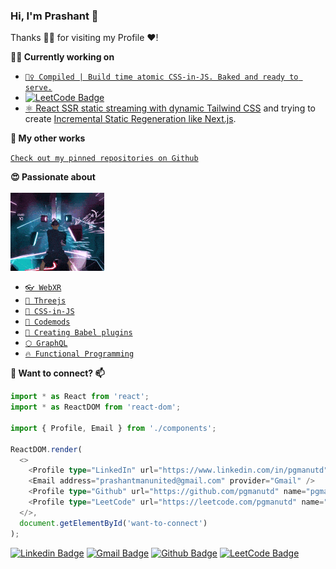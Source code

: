 ### Hi, I'm Prashant 👋

Thanks 🙇🏻 for visiting my Profile ❤️!

<!-- <img width="380" height="140" src="https://github-readme-stats.vercel.app/api?username=pgmanutd&show_icons=true"> -->

**👨‍💻 Currently working on**
- [`👷‍♀️ Compiled | Build time atomic CSS-in-JS. Baked and ready to serve.`](https://github.com/atlassian-labs/compiled)
- [![LeetCode Badge](https://img.shields.io/badge/-LeetCode%20Problems-fea116?style=flat-square&logo=leetcode&logoColor=white&link=https://leetcode.com/pgmanutd)](https://leetcode.com/pgmanutd)
- [⚛️ React SSR static streaming with dynamic Tailwind CSS](https://store.lootdunia.in/) and trying to create [Incremental Static Regeneration like Next.js](https://nextjs.org/docs/basic-features/data-fetching#incremental-static-regeneration).

**🔬 My other works**

[`Check out my pinned repositories on Github`](https://github.com/pgmanutd)

**😍 Passionate about**
<br><br><img src="https://github.com/pgmanutd/pgmanutd/raw/master/assets/images/vr-gaming.gif" width="150px"><br>
- [`👓 WebXR`](https://developer.mozilla.org/en-US/docs/Web/API/WebXR_Device_API)
- [`🔻 Threejs`](https://threejs.org)
- [`🎉 CSS-in-JS`](https://en.wikipedia.org/wiki/CSS-in-JS) 
- [`🔧 Codemods`](https://github.com/facebook/jscodeshift)
- [`👷 Creating Babel plugins`](https://github.com/jamiebuilds/babel-handbook/blob/master/translations/en/plugin-handbook.md)
- [`⬡ GraphQL`](https://graphql.org)
- [`🔥 Functional Programming`](https://en.wikipedia.org/wiki/Functional_programming)

**💬 Want to connect? 📫**

```ts
import * as React from 'react';
import * as ReactDOM from 'react-dom';

import { Profile, Email } from './components';

ReactDOM.render(
  <>
    <Profile type="LinkedIn" url="https://www.linkedin.com/in/pgmanutd" name="Prashant Goel" />
    <Email address="prashantmanunited@gmail.com" provider="Gmail" />
    <Profile type="Github" url="https://github.com/pgmanutd" name="pgmanutd" />
    <Profile type="LeetCode" url="https://leetcode.com/pgmanutd" name="Prashant Goel" />
  </>,
  document.getElementById('want-to-connect')
);
```
[![Linkedin Badge](https://img.shields.io/badge/-Prashant%20Goel-blue?style=flat-square&logo=Linkedin&logoColor=white&link=https://www.linkedin.com/in/pgmanutd)](https://www.linkedin.com/in/pgmanutd) [![Gmail Badge](https://img.shields.io/badge/-prashantmanunited@gmail.com-c14438?style=flat-square&logo=Gmail&logoColor=white&link=mailto:prashantmanunited@gmail.com)](mailto:prashantmanunited@gmail.com) [![Github Badge](https://img.shields.io/badge/-pgmanutd-24292e?style=flat-square&logo=Github&logoColor=white&link=https://github.com/pgmanutd)](https://github.com/pgmanutd) [![LeetCode Badge](https://img.shields.io/badge/-Prashant%20Goel-fea116?style=flat-square&logo=leetcode&logoColor=white&link=https://leetcode.com/pgmanutd)](https://leetcode.com/pgmanutd)

